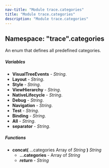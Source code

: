 ```yaml
---
nav-title: "Module trace.categories"
title: "Module trace.categories"
description: "Module trace.categories"
---
```

## Namespace: "trace".categories
An enum that defines all predefined categories.

##### Variables
 - **VisualTreeEvents** - _String_.
 - **Layout** - _String_.
 - **Style** - _String_.
 - **ViewHierarchy** - _String_.
 - **NativeLifecycle** - _String_.
 - **Debug** - _String_.
 - **Navigation** - _String_.
 - **Test** - _String_.
 - **Binding** - _String_.
 - **All** - _String_.
 - **separator** - _String_.

##### Functions
 - **concat(** ...categories Array of _String_ **)** _String_
   - **...categories** - Array of _String_
   - _**return**_ - _String_